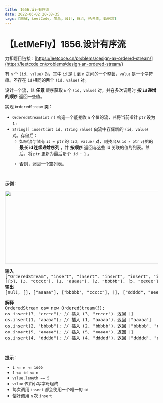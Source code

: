 ```yaml
---
title: 1656.设计有序流
date: 2022-06-02 20-08-35
tags: [题解, LeetCode, 简单, 设计, 数组, 哈希表, 数据流]
---
```


# 【LetMeFly】1656.设计有序流

力扣题目链接：[https://leetcode.cn/problems/design-an-ordered-stream/](https://leetcode.cn/problems/design-an-ordered-stream/)

<p>有 <code>n</code> 个 <code>(id, value)</code> 对，其中 <code>id</code> 是 <code>1</code> 到 <code>n</code> 之间的一个整数，<code>value</code> 是一个字符串。不存在 <code>id</code> 相同的两个 <code>(id, value)</code> 对。</p>

<p>设计一个流，以 <strong>任意</strong> 顺序获取 <code>n</code> 个 <code>(id, value)</code> 对，并在多次调用时 <strong>按 <code>id</code> 递增的顺序</strong> 返回一些值。</p>

<p>实现 <code>OrderedStream</code> 类：</p>

<ul>
	<li><code>OrderedStream(int n)</code> 构造一个能接收 <code>n</code> 个值的流，并将当前指针 <code>ptr</code> 设为 <code>1</code> 。</li>
	<li><code>String[] insert(int id, String value)</code> 向流中存储新的 <code>(id, value)</code> 对。存储后：
	<ul>
		<li>如果流存储有 <code>id = ptr</code> 的 <code>(id, value)</code> 对，则找出从 <code>id = ptr</code> 开始的 <strong>最长 id 连续递增序列</strong> ，并 <strong>按顺序</strong> 返回与这些 id 关联的值的列表。然后，将 <code>ptr</code> 更新为最后那个  <code>id + 1</code> 。</li>
		<li>
		<p>否则，返回一个空列表。</p>
		</li>
	</ul>
	</li>
</ul>

<p> </p>

<p><strong>示例：</strong></p>

<p><strong><img alt="" src="https://assets.leetcode-cn.com/aliyun-lc-upload/uploads/2020/11/15/q1.gif" style="width: 682px; height: 240px;" /></strong></p>

<pre>
<strong>输入</strong>
["OrderedStream", "insert", "insert", "insert", "insert", "insert"]
[[5], [3, "ccccc"], [1, "aaaaa"], [2, "bbbbb"], [5, "eeeee"], [4, "ddddd"]]
<strong>输出</strong>
[null, [], ["aaaaa"], ["bbbbb", "ccccc"], [], ["ddddd", "eeeee"]]

<strong>解释</strong>
OrderedStream os= new OrderedStream(5);
os.insert(3, "ccccc"); // 插入 (3, "ccccc")，返回 []
os.insert(1, "aaaaa"); // 插入 (1, "aaaaa")，返回 ["aaaaa"]
os.insert(2, "bbbbb"); // 插入 (2, "bbbbb")，返回 ["bbbbb", "ccccc"]
os.insert(5, "eeeee"); // 插入 (5, "eeeee")，返回 []
os.insert(4, "ddddd"); // 插入 (4, "ddddd")，返回 ["ddddd", "eeeee"]
</pre>

<p> </p>

<p><strong>提示：</strong></p>

<ul>
	<li><code>1 <= n <= 1000</code></li>
	<li><code>1 <= id <= n</code></li>
	<li><code>value.length == 5</code></li>
	<li><code>value</code> 仅由小写字母组成</li>
	<li>每次调用 <code>insert</code> 都会使用一个唯一的 <code>id</code></li>
	<li>恰好调用 <code>n</code> 次 <code>insert</code></li>
</ul>


    